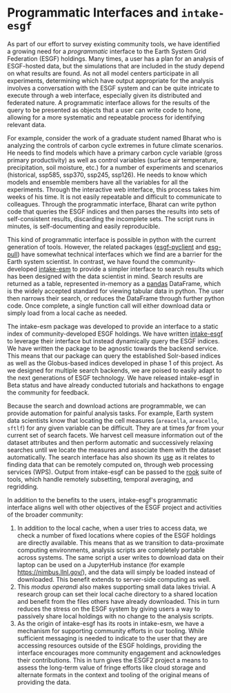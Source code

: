 # Programmatic Interfaces and `intake-esgf`

As part of our effort to survey existing community tools, we have identified a growing need for a *programmatic* interface to the Earth System Grid Federation (ESGF) holdings. Many times, a user has a plan for an analysis of ESGF-hosted data, but the simulations that are included in the study depend on what results are found. As not all model centers participate in all experiments, determining which have output appropriate for the analysis involves a conversation with the ESGF system and can be quite intricate to execute through a web interface, especially given its distributed and federated nature. A programmatic interface allows for the results of the query to be presented as objects that a user can write code to hone, allowing for a more systematic and repeatable process for identifying relevant data.

For example, consider the work of a graduate student named Bharat who is analyzing the controls of carbon cycle extremes in future climate scenarios. He needs to find models which have a primary carbon cycle variable (gross primary productivity) as well as control variables (surface air temperature, precipitation, soil moisture, etc.) for a number of experiments and scenarios (historical, ssp585, ssp370, ssp245, ssp126). He needs to know which models and ensemble members have all the variables for all the experiments. Through the interactive web interface, this process takes him weeks of his time. It is not easily repeatable and difficult to communicate to colleagues. Through the programmatic interface, Bharat can write python code that queries the ESGF indices and then parses the results into sets of self-consistent results, discarding the incomplete sets. The script runs in minutes, is self-documenting and easily reproducible.

This kind of programmatic interface is possible in python with the current generation of tools. However, the related packages ([esgf-pyclient](https://github.com/ESGF/esgf-pyclient) and [esg-pull](https://github.com/ESGF/esgf-download)) have somewhat technical interfaces which we find are a barrier for the Earth system scientist. In contrast, we have found the community-developed [intake-esm](https://github.com/intake/intake-esm) to provide a simpler interface to search results which has been designed with the data scientist in mind. Search results are returned as a table, represented in-memory as a [pandas](https://pandas.pydata.org/) DataFrame, which is the widely accepted standard for viewing tabular data in python. The user then narrows their search, or reduces the DataFrame through further python code. Once complete, a single function call will either download data or simply load from a local cache as needed. 

The intake-esm package was developed to provide an interface to a static index of community-developed ESGF holdings. We have written [intake-esgf](https://intake-esgf.readthedocs.io/en/latest/) to leverage their interface but instead dynamically query the ESGF indices. We have written the package to be agnostic towards the backend service. This means that our package can query the established Solr-based indices as well as the Globus-based indices developed in phase 1 of this project. As we designed for multiple search backends, we are poised to easily adapt to the next generations of ESGF technology. We have released intake-esgf in Beta status and have already conducted tutorials and hackathons to engage the community for feedback.

Because the search and download actions are programmable, we can provide automation for painful analysis tasks. For example, Earth system data scientists know that locating the cell measures (`areacella`, `areacello`, `sftlf`) for any given variable can be difficult. They are at times *far* from your current set of search facets. We harvest cell measure information out of the dataset attributes and then perform automatic and successively relaxing searches until we locate the measures and associate them with the dataset automatically. The search interface has also shown its [use](https://projectpythia.org/esgf-cookbook/notebooks/ex-regrid-plot.html) as it relates to finding data that can be remotely computed on, through web processing services (WPS). Output from intake-esgf can be passed to the [rook](https://rook-wps.readthedocs.io/en/latest/) suite of tools, which handle remotely subsetting, temporal averaging, and regridding.

In addition to the benefits to the users, intake-esgf's programmatic interface aligns well with other objectives of the ESGF project and activities of the broader community:

1. In addition to the local cache, when a user tries to access data, we check a number of fixed locations where copies of the ESGF holdings are directly available. This means that as we transition to data-proximate computing environments, analysis scripts are completely portable across systems. The same script a user writes to download data on their laptop can be used on a JupyterHub instance (for example https://nimbus.llnl.gov/), and the data will simply be loaded instead of downloaded. This benefit extends to server-side computing as well.
2. This *modus operandi* also makes supporting small data lakes trivial. A research group can set their local cache directory to a shared location and benefit from the files others have already downloaded. This in turn reduces the stress on the ESGF system by giving users a way to passively share local holdings with no change to the analysis scripts.
3. As the origin of intake-esgf has its roots in intake-esm, we have a mechanism for supporting community efforts in our tooling. While sufficient messaging is needed to indicate to the user that they are accessing resources outside of the ESGF holdings, providing the interface encourages more community engagement and acknowledges their contributions. This in turn gives the ESGF2 project a means to assess the long-term value of fringe efforts like cloud storage and alternate formats in the context and tooling of the original means of providing the data.

